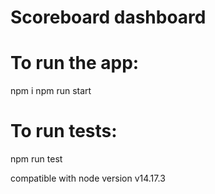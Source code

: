 # Scoreboard dashboard

# To run the app: 
npm i
npm run start
# To run tests:  
 npm run test

compatible with node version v14.17.3